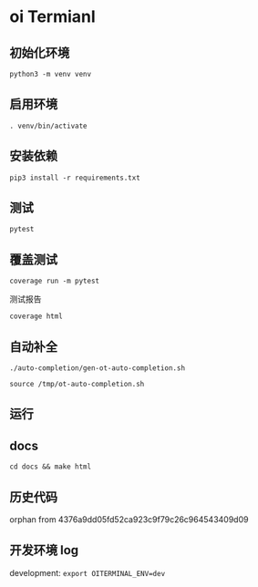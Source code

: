 # oi Termianl

## 初始化环境

`python3 -m venv venv`

## 启用环境

`. venv/bin/activate`

## 安装依赖

`pip3 install -r requirements.txt`

## 测试

`pytest`

## 覆盖测试

`coverage run -m pytest`

测试报告

`coverage html`

## 自动补全

`./auto-completion/gen-ot-auto-completion.sh`

`source /tmp/ot-auto-completion.sh`

## 运行

## docs

`cd docs && make html`

## 历史代码

orphan from 4376a9dd05fd52ca923c9f79c26c964543409d09

## 开发环境 log

development: `export OITERMINAL_ENV=dev`
